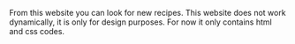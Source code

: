 From this website you can look for new recipes. This website does not work dynamically, it is only for design purposes. For now it only contains html and css codes. 